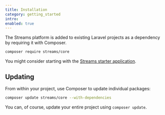 ```yaml
---
title: Installation
category: getting_started
intro:
enabled: true
---
```


The Streams platform is added to existing Laravel projects as a dependency by requiring it with Composer.

```bash
composer require streams/core
```

You might consider starting with the [Streams starter application](/docs/installation).

## Updating

From within your project, use Composer to update individual packages:

```bash
composer update streams/core --with-dependencies
```

You can, of course, update your entire project using `composer update`.
